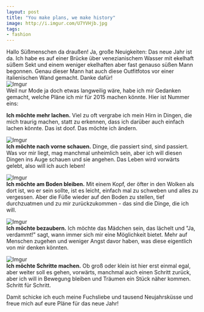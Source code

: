 ```yaml
---
layout: post
title: "You make plans, we make history"
image: http://i.imgur.com/U7YVHjb.jpg
tags:
- fashion
---   
```


Hallo Süßmenschen da draußen!
Ja, große Neuigkeiten: Das neue Jahr ist da. Ich habe es auf einer Brücke über venezianischem Wasser mit ekelhaft süßem Sekt und einem weniger ekelhaften aber fast genauso süßen Mann begonnen. Genau dieser Mann hat auch diese Outfitfotos vor einer italienischen Wand gemacht. Danke dafür!  
![Imgur](http://i.imgur.com/l4HpzwY.jpg)  
Weil nur Mode ja doch etwas langweilig wäre, habe ich mir Gedanken gemacht, welche Pläne ich mir für 2015 machen könnte. Hier ist Nummer eins:  

 **Ich möchte mehr lachen.** Viel zu oft vergrabe ich mein Hirn in Dingen, die mich traurig machen, statt zu erkennen, dass ich darüber auch einfach lachen könnte. Das ist doof. Das möchte ich ändern.  

![Imgur](http://i.imgur.com/5summyG.jpg)  
 **Ich möchte nach vorne schauen.** Dinge, die passiert sind, sind passiert. Was vor mir liegt, mag manchmal unheimlich sein, aber ich will diesen Dingen ins Auge schauen und sie angehen. Das Leben wird vorwärts gelebt, also will ich auch leben!  

![Imgur](http://i.imgur.com/EWImnys.jpg)  
 **Ich möchte am Boden bleiben.** Mit einem Kopf, der öfter in den Wolken als dort ist, wo er sein sollte, ist es leicht, einfach mal zu schweben und alles zu vergessen. Aber die Füße wieder auf den Boden zu stellen, tief durchzuatmen und zu mir zurückzukommen - das sind die Dinge, die ich will.  
 
![Imgur](http://i.imgur.com/zKNZw0O.jpg)  
 **Ich möchte bezaubern.** Ich möchte das Mädchen sein, das lächelt und "Ja, verdammt!" sagt, wann immer sich mir eine Möglichkeit bietet. Mehr auf Menschen zugehen und weniger Angst davor haben, was diese eigentlich von mir denken könnten.  
 
![Imgur](http://i.imgur.com/PxPnPmF.jpg)  
 **Ich möchte Schritte machen.** Ob groß oder klein ist hier erst einmal egal, aber weiter soll es gehen, vorwärts, manchmal auch einen Schritt zurück, aber ich will in Bewegung bleiben und Träumen ein Stück näher kommen. Schritt für Schritt.  


Damit schicke ich euch meine Fuchsliebe und tausend Neujahrsküsse und freue mich auf eure Pläne für das neue Jahr!

